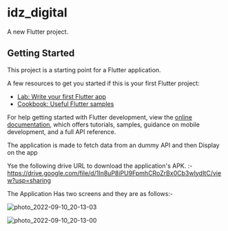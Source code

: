 # idz_digital

A new Flutter project.

## Getting Started

This project is a starting point for a Flutter application.

A few resources to get you started if this is your first Flutter project:

- [Lab: Write your first Flutter app](https://docs.flutter.dev/get-started/codelab)
- [Cookbook: Useful Flutter samples](https://docs.flutter.dev/cookbook)

For help getting started with Flutter development, view the
[online documentation](https://docs.flutter.dev/), which offers tutorials,
samples, guidance on mobile development, and a full API reference.


The application is made to fetch data from an dummy API and then Display on the app


Yse the following drive URL to download the application's APK. :-
https://drive.google.com/file/d/1In8uP8iPU9FpmhCRoZrBx0Cb3wIydItC/view?usp=sharing


The Application Has two screens and they are as follows:-

![photo_2022-09-10_20-13-03](https://user-images.githubusercontent.com/71084660/189488447-cc8031c9-5440-4d52-b31d-7540576b9ebd.jpg)



![photo_2022-09-10_20-13-00](https://user-images.githubusercontent.com/71084660/189488453-b4ffa8db-d101-48f2-9b26-2e6cc48f6e5e.jpg)
